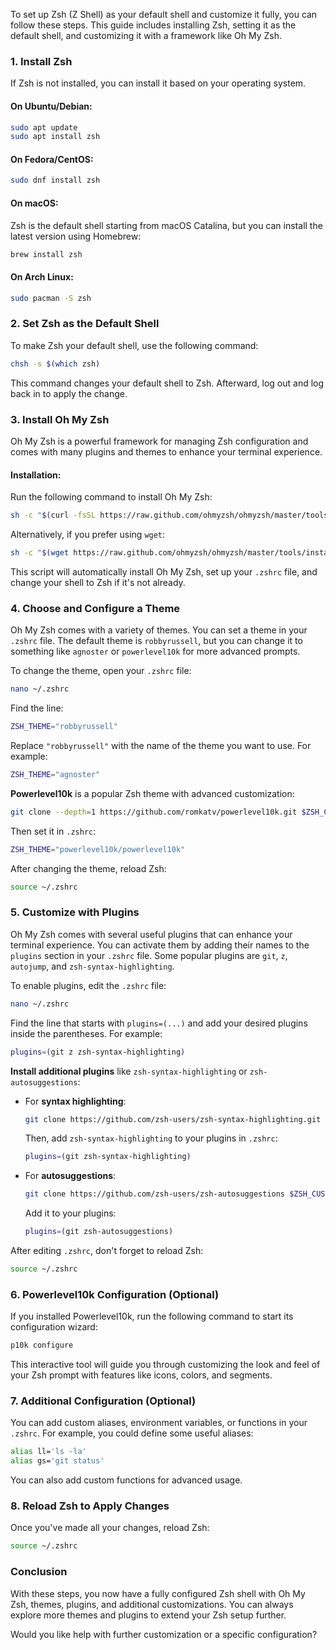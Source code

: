 
To set up Zsh (Z Shell) as your default shell and customize it fully, you can follow these steps. This guide includes installing Zsh, setting it as the default shell, and customizing it with a framework like Oh My Zsh.

### 1. **Install Zsh**
If Zsh is not installed, you can install it based on your operating system.

#### On Ubuntu/Debian:
```bash
sudo apt update
sudo apt install zsh
```

#### On Fedora/CentOS:
```bash
sudo dnf install zsh
```

#### On macOS:
Zsh is the default shell starting from macOS Catalina, but you can install the latest version using Homebrew:
```bash
brew install zsh
```

#### On Arch Linux:
```bash
sudo pacman -S zsh
```

### 2. **Set Zsh as the Default Shell**
To make Zsh your default shell, use the following command:
```bash
chsh -s $(which zsh)
```

This command changes your default shell to Zsh. Afterward, log out and log back in to apply the change.

### 3. **Install Oh My Zsh**
Oh My Zsh is a powerful framework for managing Zsh configuration and comes with many plugins and themes to enhance your terminal experience.

#### Installation:
Run the following command to install Oh My Zsh:
```bash
sh -c "$(curl -fsSL https://raw.github.com/ohmyzsh/ohmyzsh/master/tools/install.sh)"
```

Alternatively, if you prefer using `wget`:
```bash
sh -c "$(wget https://raw.github.com/ohmyzsh/ohmyzsh/master/tools/install.sh -O -)"
```

This script will automatically install Oh My Zsh, set up your `.zshrc` file, and change your shell to Zsh if it's not already.

### 4. **Choose and Configure a Theme**
Oh My Zsh comes with a variety of themes. You can set a theme in your `.zshrc` file. The default theme is `robbyrussell`, but you can change it to something like `agnoster` or `powerlevel10k` for more advanced prompts.

To change the theme, open your `.zshrc` file:
```bash
nano ~/.zshrc
```

Find the line:
```bash
ZSH_THEME="robbyrussell"
```

Replace `"robbyrussell"` with the name of the theme you want to use. For example:
```bash
ZSH_THEME="agnoster"
```

**Powerlevel10k** is a popular Zsh theme with advanced customization:
```bash
git clone --depth=1 https://github.com/romkatv/powerlevel10k.git $ZSH_CUSTOM/themes/powerlevel10k
```

Then set it in `.zshrc`:
```bash
ZSH_THEME="powerlevel10k/powerlevel10k"
```

After changing the theme, reload Zsh:
```bash
source ~/.zshrc
```

### 5. **Customize with Plugins**
Oh My Zsh comes with several useful plugins that can enhance your terminal experience. You can activate them by adding their names to the `plugins` section in your `.zshrc` file. Some popular plugins are `git`, `z`, `autojump`, and `zsh-syntax-highlighting`.

To enable plugins, edit the `.zshrc` file:
```bash
nano ~/.zshrc
```

Find the line that starts with `plugins=(...)` and add your desired plugins inside the parentheses. For example:
```bash
plugins=(git z zsh-syntax-highlighting)
```

**Install additional plugins** like `zsh-syntax-highlighting` or `zsh-autosuggestions`:

- For **syntax highlighting**:
  ```bash
  git clone https://github.com/zsh-users/zsh-syntax-highlighting.git $ZSH_CUSTOM/plugins/zsh-syntax-highlighting
  ```
  Then, add `zsh-syntax-highlighting` to your plugins in `.zshrc`:
  ```bash
  plugins=(git zsh-syntax-highlighting)
  ```

- For **autosuggestions**:
  ```bash
  git clone https://github.com/zsh-users/zsh-autosuggestions $ZSH_CUSTOM/plugins/zsh-autosuggestions
  ```
  Add it to your plugins:
  ```bash
  plugins=(git zsh-autosuggestions)
  ```

After editing `.zshrc`, don't forget to reload Zsh:
```bash
source ~/.zshrc
```

### 6. **Powerlevel10k Configuration (Optional)**
If you installed Powerlevel10k, run the following command to start its configuration wizard:
```bash
p10k configure
```

This interactive tool will guide you through customizing the look and feel of your Zsh prompt with features like icons, colors, and segments.

### 7. **Additional Configuration (Optional)**
You can add custom aliases, environment variables, or functions in your `.zshrc`. For example, you could define some useful aliases:
```bash
alias ll='ls -la'
alias gs='git status'
```

You can also add custom functions for advanced usage.

### 8. **Reload Zsh to Apply Changes**
Once you've made all your changes, reload Zsh:
```bash
source ~/.zshrc
```

### Conclusion
With these steps, you now have a fully configured Zsh shell with Oh My Zsh, themes, plugins, and additional customizations. You can always explore more themes and plugins to extend your Zsh setup further.

Would you like help with further customization or a specific configuration?